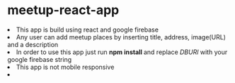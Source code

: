 # meetup-react-app
 <li> This app is build using react and google firebase </li>
 <li> Any user can add meetup places by inserting title, address, image(URL) and a description </li>
 <li> In order to use this app just run <b> npm install </b> and replace <em> DBURl </em> with your google firebase string </li>
 <li> This app is not mobile responsive <li/>
